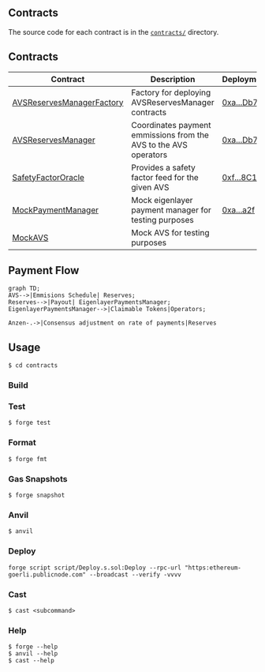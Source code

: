 ## Contracts

The source code for each contract is in the [`contracts/`](contracts/)
directory.

## Contracts

| Contract                                                                      | Description                                                      | Deployment                                                                                   |
| ----------------------------------------------------------------------------- | ---------------------------------------------------------------- | -------------------------------------------------------------------------------------------- |
| [AVSReservesManagerFactory](contracts/src/core/AVSReservesManagerFactory.sol) | Factory for deploying AVSReservesManager contracts               | [0xa...Db7](https://goerli.etherscan.io/address/0xaFb50639327025951a7e995ee0827e52cDfAEDb7)  |
| [AVSReservesManager](contracts/src/core/AVSReservesManager.sol)               | Coordinates payment emmissions from the AVS to the AVS operators | [0xa...Db7](https://goerli.etherscan.io/address/0xaFb50639327025951a7e995ee0827e52cDfAEDb7)  |
| [SafetyFactorOracle](contracts/src/core/SafetyFactorOracle.sol)               | Provides a safety factor feed for the given AVS                  | [0xf...8C1](https://goerli.etherscan.io/address/0xfa8995b2Bc50a6fe692Fe866286f4a24ab2aA8C1)  |
| [MockPaymentManager](contracts/test/mocks/MockPaymentManager.sol)             | Mock eigenlayer payment manager for testing purposes             | [0xa...a2f](https://goerli.etherscan.io//address/0xad284F2CBe5D9b0fa85B6c4EE26FCcdB3739Ba2f) |
| [MockAVS](contracts/test/mocks/MockAVS.sol)                                   | Mock AVS for testing purposes                                    |

## Payment Flow

```mermaid
graph TD;
AVS-->|Emmisions Schedule| Reserves;
Reserves-->|Payout| EigenlayerPaymentsManager;
EigenlayerPaymentsManager-->|Claimable Tokens|Operators;

Anzen-.->|Consensus adjustment on rate of payments|Reserves

```

## Usage

```shell
$ cd contracts
```

### Build

### Test

```shell
$ forge test
```

### Format

```shell
$ forge fmt
```

### Gas Snapshots

```shell
$ forge snapshot
```

### Anvil

```shell
$ anvil
```

### Deploy

```shell
forge script script/Deploy.s.sol:Deploy --rpc-url "https:ethereum-goerli.publicnode.com" --broadcast --verify -vvvv
```

### Cast

```shell
$ cast <subcommand>
```

### Help

```shell
$ forge --help
$ anvil --help
$ cast --help
```

